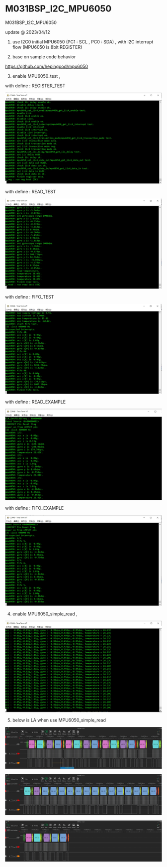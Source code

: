 # M031BSP_I2C_MPU6050
 M031BSP_I2C_MPU6050

update @ 2023/04/12

1. use I2C0 initial MPU6050 (PC1 : SCL , PC0 : SDA) , with I2C interrupt flow (MPU6050 is 8bit REGISTER)

2. base on sample code behavior

https://github.com/hepingood/mpu6050

3. enable MPU6050_test , 

with define : REGISTER_TEST

![image](https://github.com/released/M031BSP_I2C_MPU6050/blob/main/log_REGISTER_TEST.jpg)	

with define : READ_TEST

![image](https://github.com/released/M031BSP_I2C_MPU6050/blob/main/log_READ_TEST.jpg)	

with define : FIFO_TEST

![image](https://github.com/released/M031BSP_I2C_MPU6050/blob/main/log_FIFO_TEST.jpg)	

with define : READ_EXAMPLE

![image](https://github.com/released/M031BSP_I2C_MPU6050/blob/main/log_READ_EXAMPLE.jpg)	

with define : FIFO_EXAMPLE

![image](https://github.com/released/M031BSP_I2C_MPU6050/blob/main/log_FIFO_EXAMPLE.jpg)	


4. enable MPU6050_simple_read , 

![image](https://github.com/released/M031BSP_I2C_MPU6050/blob/main/log_MPU6050_simple_read.jpg)	

5. below is LA when use MPU6050_simple_read

![image](https://github.com/released/M031BSP_I2C_MPU6050/blob/main/LA_1_read_config.jpg)	

![image](https://github.com/released/M031BSP_I2C_MPU6050/blob/main/LA_2_read_acc_gyro.jpg)	

![image](https://github.com/released/M031BSP_I2C_MPU6050/blob/main/LA_3_read_temp.jpg)	

